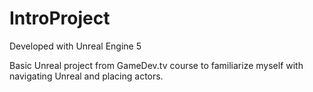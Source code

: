 # IntroProject

Developed with Unreal Engine 5

Basic Unreal project from GameDev.tv course to familiarize
myself with navigating Unreal and placing actors.
